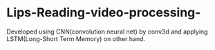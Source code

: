 # Lips-Reading-video-processing-
Developed using CNN(convolution neural net) by conv3d and applying LSTM(Long-Short Term Memory) on other hand. 
